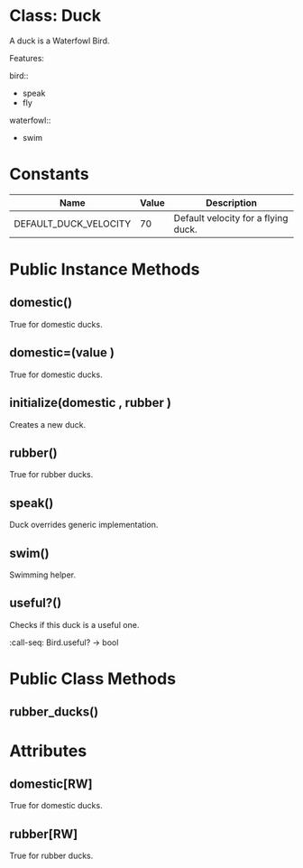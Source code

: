 # Class: Duck
A duck is a Waterfowl Bird.

Features:

 bird::

   * speak
   * fly

 waterfowl::

   * swim

# Constants
| Name | Value | Description |
| ---- | ---- | ----------- |
|DEFAULT_DUCK_VELOCITY | 70 | Default velocity for a flying duck.

# Public Instance Methods

## domestic() [](#attribute-i-domestic)
True for domestic ducks.
## domestic=(value ) [](#attribute-i-domestic=)
True for domestic ducks.
## initialize(domestic , rubber ) [](#method-i-initialize)
Creates a new duck.
## rubber() [](#attribute-i-rubber)
True for rubber ducks.
## speak() [](#method-i-speak)
Duck overrides generic implementation.
## swim() [](#method-i-swim)
Swimming helper.
## useful?() [](#method-i-useful?)
Checks if this duck is a useful one.

:call-seq:
  Bird.useful? -> bool
# Public Class Methods
## rubber_ducks() [](#method-c-rubber_ducks)

# Attributes
## domestic[RW] [](#attribute-i-domestic)
True for domestic ducks.
## rubber[RW] [](#attribute-i-rubber)
True for rubber ducks.

